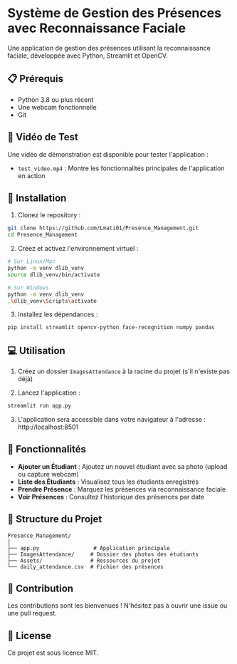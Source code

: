 # Système de Gestion des Présences avec Reconnaissance Faciale

Une application de gestion des présences utilisant la reconnaissance faciale, développée avec Python, Streamlit et OpenCV.

## 📋 Prérequis

- Python 3.8 ou plus récent
- Une webcam fonctionnelle
- Git

## 🎥 Vidéo de Test

Une vidéo de démonstration est disponible pour tester l'application :
- `test_video.mp4` : Montre les fonctionnalités principales de l'application en action

## 🚀 Installation

1. Clonez le repository :
```bash
git clone https://github.com/Lmati01/Presence_Management.git
cd Presence_Management
```

2. Créez et activez l'environnement virtuel :
```bash
# Sur Linux/Mac
python -m venv dlib_venv
source dlib_venv/bin/activate

# Sur Windows
python -m venv dlib_venv
.\dlib_venv\Scripts\activate
```

3. Installez les dépendances :
```bash
pip install streamlit opencv-python face-recognition numpy pandas
```

## 💻 Utilisation

1. Créez un dossier `ImagesAttendance` à la racine du projet (s'il n'existe pas déjà)

2. Lancez l'application :
```bash
streamlit run app.py
```

3. L'application sera accessible dans votre navigateur à l'adresse : http://localhost:8501

## 🎯 Fonctionnalités

- **Ajouter un Étudiant** : Ajoutez un nouvel étudiant avec sa photo (upload ou capture webcam)
- **Liste des Étudiants** : Visualisez tous les étudiants enregistrés
- **Prendre Présence** : Marquez les présences via reconnaissance faciale
- **Voir Présences** : Consultez l'historique des présences par date

## 📁 Structure du Projet

```
Presence_Management/
│
├── app.py                 # Application principale
├── ImagesAttendance/     # Dossier des photos des étudiants
├── Assets/               # Ressources du projet
└── daily_attendance.csv  # Fichier des présences
```

## 🤝 Contribution

Les contributions sont les bienvenues ! N'hésitez pas à ouvrir une issue ou une pull request.

## 📝 License

Ce projet est sous licence MIT.
